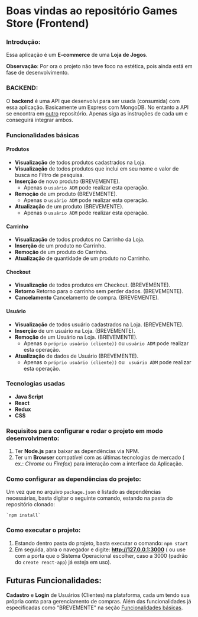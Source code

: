 # Boas vindas ao repositório Games Store (Frontend)

### Introdução:

Essa aplicação é um **E-commerce** de uma **Loja de Jogos**.

**Observação**: Por ora o projeto não teve foco na estética, pois ainda está em fase de desenvolvimento.

### BACKEND:

O **backend** é uma API que desenvolvi para ser usada (consumida) com essa aplicação. Basicamente um Express com MongoDB. No entanto a API se encontra em [outro](https://github.com/becauro/games-store-back) repositório. Apenas siga as instruções de cada um e conseguirá integrar ambos.

### Funcionalidades básicas


#### Produtos

* **Visualização** de todos produtos cadastrados na Loja.
* **Visualização** de todos produtos que inclui em seu nome o valor de busca no Filtro de pesquisa.
* **Inserção** de novo produto (BREVEMENTE).
  * Apenas o `usuário ADM` pode realizar esta operação.
* **Remoção** de um produto (BREVEMENTE).
  * Apenas o `usuário ADM` pode realizar esta operação.
* **Atualização** de um produto (BREVEMENTE).
  * Apenas o `usuário ADM` pode realizar esta operação.


#### Carrinho

* **Visualização** de todos produtos no Carrinho da Loja. 
* **Inserção** de um produto no Carrinho. 
* **Remoção** de um produto do Carrinho.
* **Atualização** de quantidade de um produto no Carrinho.

#### Checkout

* **Visualização** de todos produtos em Checkout. (BREVEMENTE).
* **Retorno** Retorno para o carrinho sem perder dados. (BREVEMENTE).
* **Cancelamento** Cancelamento de compra. (BREVEMENTE).


#### Usuário

* **Visualização** de todos usuário cadastrados na Loja. (BREVEMENTE).
* **Inserção** de um usuário na Loja. (BREVEMENTE).
* **Remoção** de um Usuário na Loja. (BREVEMENTE).
  * Apenas o `próprio usuário (cliente))` ou `usuário ADM` pode realizar esta operação.
* **Atualização** de dados de Usuário (BREVEMENTE).
  * Apenas o `próprio usuário (cliente))` ou ` usuário ADM`  pode realizar esta operação.

### Tecnologias usadas

* **Java Script**
* **React**
* **Redux**
* **CSS**

### Requisitos para configurar e rodar o projeto em modo desenvolvimento:

1. Ter **Node.js** para baixar as dependências via NPM.
2. Ter um **Browser** compatível com as últimas tecnologias de mercado ( ex.: _Chrome_ ou _Firefox_) para interação com a interface da Aplicação.

### Como configurar as dependências do projeto:

Um vez que no arquivo `package.json` é listado as dependências necessárias, basta digitar o seguinte comando, estando na pasta do repositório clonado:

    `npm install`

### Como executar o projeto:

1. Estando dentro pasta do projeto, basta executar o comando: `npm start`
2. Em seguida, abra o navegador e digite: **http://127.0.0.1:3000** ( ou use com a porta que o Sistema Operacional escolher, caso a 3000 (padrão do `create react-app`) já esteja em uso).


## Futuras Funcionalidades:

**Cadastro** e **Login** de Usuários (Clientes) na plataforma, cada um tendo sua própria conta para gerenciamento de compras.
Além das funcionalidades já especificadas como "BREVEMENTE" na seção [Funcionalidades básicas](#funcionalidades-básicas).
